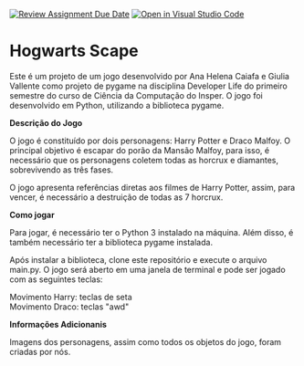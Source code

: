 [![Review Assignment Due Date](https://classroom.github.com/assets/deadline-readme-button-24ddc0f5d75046c5622901739e7c5dd533143b0c8e959d652212380cedb1ea36.svg)](https://classroom.github.com/a/F62_0SL3)
[![Open in Visual Studio Code](https://classroom.github.com/assets/open-in-vscode-718a45dd9cf7e7f842a935f5ebbe5719a5e09af4491e668f4dbf3b35d5cca122.svg)](https://classroom.github.com/online_ide?assignment_repo_id=10907865&assignment_repo_type=AssignmentRepo)
# Hogwarts Scape

Este é um projeto de um jogo desenvolvido por Ana Helena Caiafa e Giulia Vallente como projeto de pygame na disciplina Developer Life do primeiro semestre do curso de Ciência da Computação do Insper. O jogo foi desenvolvido em Python, utilizando a biblioteca pygame.

**Descrição do Jogo**

O jogo é constituído por dois personagens: Harry Potter e Draco Malfoy. O principal objetivo é escapar do porão da Mansão Malfoy, para isso, é necessário que os personagens coletem todas as horcrux e diamantes, sobrevivendo as três fases.

O jogo apresenta referências diretas aos filmes de Harry Potter, assim, para vencer, é necessário a destruição de todas as 7 horcrux.

**Como jogar**

Para jogar, é necessário ter o Python 3 instalado na máquina. Além disso, é também necessário ter a biblioteca pygame instalada. 

Após instalar a biblioteca, clone este repositório e execute o arquivo main.py. O jogo será aberto em uma janela de terminal e pode ser jogado com as seguintes teclas:

Movimento Harry: teclas de seta</br>
Movimento Draco: teclas "awd"

**Informações Adicionanis**

Imagens dos personagens, assim como todos os objetos do jogo, foram criadas por nós. 